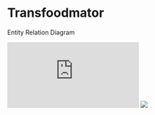 # Transfoodmator

Entity Relation Diagram

![](https://dochub.com/d03a073df7c950ba/5R5RNJ/transfoodmator.pdf)
![](https://drive.google.com/file/d/0B4hnQ9Bdwqx9ZEdhaXpJUHFReUU/view?usp=sharing)
